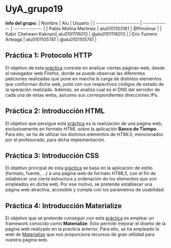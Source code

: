 # UyA_grupo19

**Info del grupo:**
| Nombre                | Alu           | Usuario        |
| --------------------- | ------------- | -------------- |
| Pablo Molina Martinez | alu0101103181 | @Pmolmar       |
| Kabir Chetwani Kaknani| alu0101116013 | @alu0101116013 |
| Eric Fumero Arteaga   | alu0101105741 | @alu0101105741 |

## Práctica 1: Protocolo HTTP
El objetivo de esta [práctica](P1/Informe_HTTP.md) consiste en analizar ciertas páginas web, desde el navegador web Firefox, donde se puede observar las diferentes peticiones realizadas que pone en marcha la carga de distintos elementos que conforman dicha web, junto con sus respectivos códigos de estado de la operación realizada. Además, se analiza cual es el DNS del servidor de cada una de estas webs, asícomo sus correspondientes direcciones IPs.

## Práctica 2: Introducción HTML
El objetivo que persigue esta [práctica](P2/Informe_HTML.md) es la realización de una página web, exclusivamente en formato *HTML* sobre la aplicación **Banco de Tiempo**. Para ello, se ha de utilizar los distintos elementos de *HTML5*, mencionados por el profesorado, para dicha implementación.

## Práctica 3: Introducción CSS
El objetivo principal de esta [práctica](P3/Informe_CSS.md) se basa en la aplicación de estilo (formato, fuente, ...) a una página web de formato *HTML5*, con el fin de establecer una cierta estructura y ordenación de los elementos que son empleados en dicha web. Por ese motivo, se pretende establecer una página web atractiva, accesible y cumpla con los parámetros de usabilidad.

## Práctica 4: Introducción Materialize
El objetivo que se pretende conseguir con esta [práctica](P4/Informe_Materialize.md) es emplear un framework conocido como **Materialize**. Esto permite mejorar el diseño de la página web realizado en la practica anterior. Para ello, se ha empleado la web de [Materialize](http://materializecss.com) que nos proporciona recursos de gran utilidad para nuestra página web.




